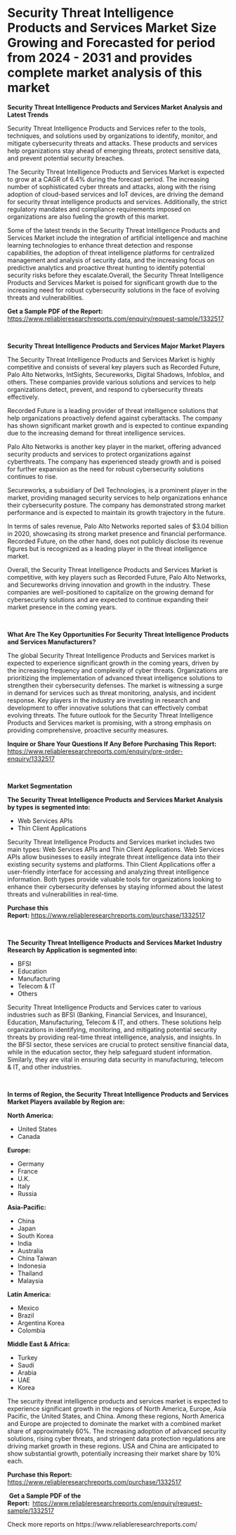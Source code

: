 <p><h1>Security Threat Intelligence Products and Services Market Size Growing and Forecasted for period from 2024 - 2031 and provides complete market analysis of this market</h1></p><p><strong>Security Threat Intelligence Products and Services Market Analysis and Latest Trends</strong></p>
<p><p>Security Threat Intelligence Products and Services refer to the tools, techniques, and solutions used by organizations to identify, monitor, and mitigate cybersecurity threats and attacks. These products and services help organizations stay ahead of emerging threats, protect sensitive data, and prevent potential security breaches.</p><p>The Security Threat Intelligence Products and Services Market is expected to grow at a CAGR of 6.4% during the forecast period. The increasing number of sophisticated cyber threats and attacks, along with the rising adoption of cloud-based services and IoT devices, are driving the demand for security threat intelligence products and services. Additionally, the strict regulatory mandates and compliance requirements imposed on organizations are also fueling the growth of this market.</p><p>Some of the latest trends in the Security Threat Intelligence Products and Services Market include the integration of artificial intelligence and machine learning technologies to enhance threat detection and response capabilities, the adoption of threat intelligence platforms for centralized management and analysis of security data, and the increasing focus on predictive analytics and proactive threat hunting to identify potential security risks before they escalate.Overall, the Security Threat Intelligence Products and Services Market is poised for significant growth due to the increasing need for robust cybersecurity solutions in the face of evolving threats and vulnerabilities.</p></p>
<p><strong>Get a Sample PDF of the Report:&nbsp;</strong> <a href="https://www.reliableresearchreports.com/enquiry/request-sample/1332517">https://www.reliableresearchreports.com/enquiry/request-sample/1332517</a></p>
<p>&nbsp;</p>
<p><strong>Security Threat Intelligence Products and Services Major Market Players</strong></p>
<p><p>The Security Threat Intelligence Products and Services Market is highly competitive and consists of several key players such as Recorded Future, Palo Alto Networks, IntSights, Secureworks, Digital Shadows, Infoblox, and others. These companies provide various solutions and services to help organizations detect, prevent, and respond to cybersecurity threats effectively.</p><p>Recorded Future is a leading provider of threat intelligence solutions that help organizations proactively defend against cyberattacks. The company has shown significant market growth and is expected to continue expanding due to the increasing demand for threat intelligence services.</p><p>Palo Alto Networks is another key player in the market, offering advanced security products and services to protect organizations against cyberthreats. The company has experienced steady growth and is poised for further expansion as the need for robust cybersecurity solutions continues to rise.</p><p>Secureworks, a subsidiary of Dell Technologies, is a prominent player in the market, providing managed security services to help organizations enhance their cybersecurity posture. The company has demonstrated strong market performance and is expected to maintain its growth trajectory in the future.</p><p>In terms of sales revenue, Palo Alto Networks reported sales of $3.04 billion in 2020, showcasing its strong market presence and financial performance. Recorded Future, on the other hand, does not publicly disclose its revenue figures but is recognized as a leading player in the threat intelligence market.</p><p>Overall, the Security Threat Intelligence Products and Services Market is competitive, with key players such as Recorded Future, Palo Alto Networks, and Secureworks driving innovation and growth in the industry. These companies are well-positioned to capitalize on the growing demand for cybersecurity solutions and are expected to continue expanding their market presence in the coming years.</p></p>
<p>&nbsp;</p>
<p><strong>What Are The Key Opportunities For Security Threat Intelligence Products and Services Manufacturers?</strong></p>
<p><p>The global Security Threat Intelligence Products and Services market is expected to experience significant growth in the coming years, driven by the increasing frequency and complexity of cyber threats. Organizations are prioritizing the implementation of advanced threat intelligence solutions to strengthen their cybersecurity defenses. The market is witnessing a surge in demand for services such as threat monitoring, analysis, and incident response. Key players in the industry are investing in research and development to offer innovative solutions that can effectively combat evolving threats. The future outlook for the Security Threat Intelligence Products and Services market is promising, with a strong emphasis on providing comprehensive, proactive security measures.</p></p>
<p><strong>Inquire or Share Your Questions If Any Before Purchasing This Report:</strong> <a href="https://www.reliableresearchreports.com/enquiry/pre-order-enquiry/1332517">https://www.reliableresearchreports.com/enquiry/pre-order-enquiry/1332517</a></p>
<p>&nbsp;</p>
<p><strong>Market Segmentation</strong></p>
<p><strong>The Security Threat Intelligence Products and Services Market Analysis by types is segmented into:</strong></p>
<p><ul><li>Web Services APIs</li><li>Thin Client Applications</li></ul></p>
<p><p>Security Threat Intelligence Products and Services market includes two main types: Web Services APIs and Thin Client Applications. Web Services APIs allow businesses to easily integrate threat intelligence data into their existing security systems and platforms. Thin Client Applications offer a user-friendly interface for accessing and analyzing threat intelligence information. Both types provide valuable tools for organizations looking to enhance their cybersecurity defenses by staying informed about the latest threats and vulnerabilities in real-time.</p></p>
<p><strong>Purchase this Report:&nbsp;</strong><a href="https://www.reliableresearchreports.com/purchase/1332517">https://www.reliableresearchreports.com/purchase/1332517</a></p>
<p>&nbsp;</p>
<p><strong>The Security Threat Intelligence Products and Services Market Industry Research by Application is segmented into:</strong></p>
<p><ul><li>BFSI</li><li>Education</li><li>Manufacturing</li><li>Telecom & IT</li><li>Others</li></ul></p>
<p><p>Security Threat Intelligence Products and Services cater to various industries such as BFSI (Banking, Financial Services, and Insurance), Education, Manufacturing, Telecom & IT, and others. These solutions help organizations in identifying, monitoring, and mitigating potential security threats by providing real-time threat intelligence, analysis, and insights. In the BFSI sector, these services are crucial to protect sensitive financial data, while in the education sector, they help safeguard student information. Similarly, they are vital in ensuring data security in manufacturing, telecom & IT, and other industries.</p></p>
<p>&nbsp;</p>
<p><strong>In terms of Region, the Security Threat Intelligence Products and Services Market Players available by Region are:</strong></p>
<p>
    <p> <strong> North America: </strong>
        <ul>
            <li>United States</li>
            <li>Canada</li>
        </ul>
        </p> 
    <p> <strong> Europe: </strong>
        <ul>
            <li>Germany</li>
            <li>France</li>
            <li>U.K.</li>
            <li>Italy</li>
            <li>Russia</li>
        </ul>
        </p> 
    <p> <strong> Asia-Pacific: </strong>
        <ul>
            <li>China</li>
            <li>Japan</li>
            <li>South Korea</li>
            <li>India</li>
            <li>Australia</li>
            <li>China Taiwan</li>
            <li>Indonesia</li>
            <li>Thailand</li>
            <li>Malaysia</li>
        </ul>
        </p> 
    <p> <strong> Latin America: </strong>
        <ul>
            <li>Mexico</li>
            <li>Brazil</li>
            <li>Argentina Korea</li>
            <li>Colombia</li>
        </ul>
        </p> 
    <p> <strong> Middle East & Africa: </strong>
        <ul>
            <li>Turkey</li>
            <li>Saudi</li>
            <li>Arabia</li>
            <li>UAE</li>
            <li>Korea</li>
        </ul>
    </p>
    </p>
<p><p>The security threat intelligence products and services market is expected to experience significant growth in the regions of North America, Europe, Asia Pacific, the United States, and China. Among these regions, North America and Europe are projected to dominate the market with a combined market share of approximately 60%. The increasing adoption of advanced security solutions, rising cyber threats, and stringent data protection regulations are driving market growth in these regions. USA and China are anticipated to show substantial growth, potentially increasing their market share by 10% each.</p></p>
<p><strong>Purchase this Report: </strong><a href="https://www.reliableresearchreports.com/purchase/1332517">https://www.reliableresearchreports.com/purchase/1332517</a></p>
<p>&nbsp;<strong>Get a Sample PDF of the Report:&nbsp;&nbsp;</strong><a href="https://www.reliableresearchreports.com/enquiry/request-sample/1332517">https://www.reliableresearchreports.com/enquiry/request-sample/1332517</a></p>
<p><strong></strong></p>
<p>Check more reports on https://www.reliableresearchreports.com/</p>